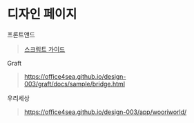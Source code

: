# 디자인 페이지

프론트앤드
> [스크립트 가이드](dist/README.md)

Graft
> https://office4sea.github.io/design-003/graft/docs/sample/bridge.html

우리세상
> https://office4sea.github.io/design-003/app/wooriworld/
